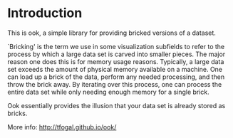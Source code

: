 Introduction
============

This is ook, a simple library for providing bricked versions of a dataset.

`Bricking' is the term we use in some visualization subfields to refer
to the process by which a large data set is carved into smaller pieces.
The major reason one does this is for memory usage reasons.  Typically,
a large data set exceeds the amount of physical memory available on
a machine.  One can load up a brick of the data, perform any needed
processing, and then throw the brick away.  By iterating over this
process, one can process the entire data set while only needing enough
memory for a single brick.

Ook essentially provides the illusion that your data set is already
stored as bricks.

More info: http://tfogal.github.io/ook/
